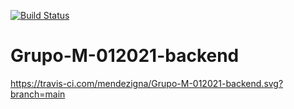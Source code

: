 [![Build Status](https://travis-ci.com/mendezigna/Grupo-M-012021-backend.svg?branch=main)](https://travis-ci.com/mendezigna/Grupo-M-012021-backend)
# Grupo-M-012021-backend
https://travis-ci.com/mendezigna/Grupo-M-012021-backend.svg?branch=main

